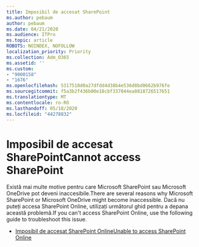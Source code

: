 ```yaml
---
title: Imposibil de accesat SharePoint
ms.author: pebaum
author: pebaum
ms.date: 04/21/2020
ms.audience: ITPro
ms.topic: article
ROBOTS: NOINDEX, NOFOLLOW
localization_priority: Priority
ms.collection: Adm_O365
ms.assetid: ''
ms.custom:
- "9000158"
- "1676"
ms.openlocfilehash: 5317518d0a27dfdd4d38b4e536d8bd0662b976fe
ms.sourcegitcommit: f5a3b2f436b00e18cbf337044ea8818726517651
ms.translationtype: MT
ms.contentlocale: ro-RO
ms.lasthandoff: 05/18/2020
ms.locfileid: "44278832"
---
```

# <a name="cannot-access-sharepoint"></a><span data-ttu-id="92e81-102">Imposibil de accesat SharePoint</span><span class="sxs-lookup"><span data-stu-id="92e81-102">Cannot access SharePoint</span></span>

<span data-ttu-id="92e81-103">Există mai multe motive pentru care Microsoft SharePoint sau Microsoft OneDrive pot deveni inaccesibile.</span><span class="sxs-lookup"><span data-stu-id="92e81-103">There are several reasons why Microsoft SharePoint or Microsoft OneDrive might become inaccessible.</span></span> <span data-ttu-id="92e81-104">Dacă nu puteți accesa SharePoint Online, utilizați următorul ghid pentru a depana această problemă.</span><span class="sxs-lookup"><span data-stu-id="92e81-104">If you can't access SharePoint Online, use the following guide to troubleshoot this issue.</span></span>

- [<span data-ttu-id="92e81-105">Imposibil de accesat SharePoint Online</span><span class="sxs-lookup"><span data-stu-id="92e81-105">Unable to access SharePoint Online</span></span>](https://docs.microsoft.com/sharepoint/troubleshoot/sharing-and-permissions/sharepoint-online-inaccessible)

